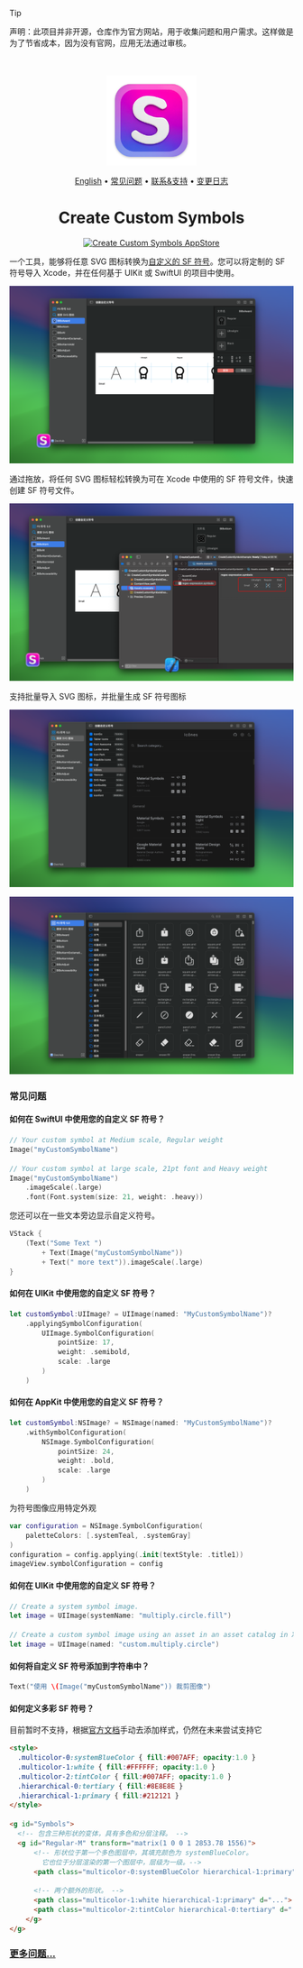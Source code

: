 <!--idoc:ignore:start-->
> [!TIP]
> 声明：此项目并非开源，仓库作为官方网站，用于收集问题和用户需求。这样做是为了节省成本，因为没有官网，应用无法通过审核。
<!--idoc:ignore:end-->

<div align="center">
  <br />
  <br />
  <img src="./assets/logo.png" alt="Create Custom Symbols LOGO" width="160" height="160">
  <p>
    <a href="./README.md">English</a> • 
    <a href="#常见问题">常见问题</a> • 
    <a target="_blank" href="https://wangchujiang.com/#/contact">联系&支持</a> • 
    <a target="_blank" href="https://github.com/jaywcjlove/create-custom-symbols/releases">变更日志</a>
  </p>
  <h1>Create Custom Symbols</h1>
  <!--rehype:style=border: 0;-->
  <p>
    <a target="_blank" href="https://apps.apple.com/app/create-custom-symbols/id6476924627" title="Create Custom Symbols AppStore"><img alt="Create Custom Symbols AppStore" src="https://jaywcjlove.github.io/sb/download/macos.svg" height="51"></a>
  </p>
</div>

一个工具，能够将任意 SVG 图标转换为[自定义的 SF 符号](https://developer.apple.com/documentation/uikit/uiimage/creating_custom_symbol_images_for_your_app)。您可以将定制的 SF 符号导入 Xcode，并在任何基于 UIKit 或 SwiftUI 的项目中使用。

![RegexMate screenshots-1-cn](./assets/screenshots-1-cn.png)

通过拖放，将任何 SVG 图标轻松转换为可在 Xcode 中使用的 SF 符号文件，快速创建 SF 符号文件。

![RegexMate screenshots-2-cn](./assets/screenshots-2-cn.png)

支持批量导入 SVG 图标，并批量生成 SF 符号图标

![RegexMate screenshots-3-cn](./assets/screenshots-3-cn.png)

![RegexMate screenshots-4-cn](./assets/screenshots-4-cn.png)

### 常见问题

#### 如何在 SwiftUI 中使用您的自定义 SF 符号？

```swift
// Your custom symbol at Medium scale, Regular weight
Image("myCustomSymbolName")

// Your custom symbol at large scale, 21pt font and Heavy weight
Image("myCustomSymbolName")
    .imageScale(.large)
    .font(Font.system(size: 21, weight: .heavy))
```

您还可以在一些文本旁边显示自定义符号。

```swift
VStack {
    (Text("Some Text ")
        + Text(Image("myCustomSymbolName"))
        + Text(" more text")).imageScale(.large)
}
```

#### 如何在 UIKit 中使用您的自定义 SF 符号？

```swift
let customSymbol:UIImage? = UIImage(named: "MyCustomSymbolName")?
    .applyingSymbolConfiguration(
        UIImage.SymbolConfiguration(
            pointSize: 17,
            weight: .semibold,
            scale: .large
        )
    )
```

#### 如何在 AppKit 中使用您的自定义 SF 符号？

```swift
let customSymbol:NSImage? = NSImage(named: "MyCustomSymbolName")?
    .withSymbolConfiguration(
        NSImage.SymbolConfiguration(
            pointSize: 24,
            weight: .bold,
            scale: .large
        )
    )
```

为符号图像应用特定外观

```swift
var configuration = NSImage.SymbolConfiguration(
    paletteColors: [.systemTeal, .systemGray]
)
configuration = config.applying(.init(textStyle: .title1))
imageView.symbolConfiguration = config
```

#### 如何在 UIKit 中使用您的自定义 SF 符号？

```swift
// Create a system symbol image.
let image = UIImage(systemName: "multiply.circle.fill")                  

// Create a custom symbol image using an asset in an asset catalog in Xcode.
let image = UIImage(named: "custom.multiply.circle")
```

#### 如何将自定义 SF 符号添加到字符串中？

```swift
Text("使用 \(Image("myCustomSymbolName")) 裁剪图像")
```

#### 如何定义多彩 SF 符号？

目前暂时不支持，根据[官方文档](https://developer.apple.com/documentation/uikit/uiimage/creating_custom_symbol_images_for_your_app)手动去添加样式，仍然在未来尝试支持它

```html
<style>
  .multicolor-0:systemBlueColor { fill:#007AFF; opacity:1.0 }
  .multicolor-1:white { fill:#FFFFFF; opacity:1.0 }
  .multicolor-2:tintColor { fill:#007AFF; opacity:1.0 }
  .hierarchical-0:tertiary { fill:#8E8E8E }
  .hierarchical-1:primary { fill:#212121 }
</style>

<g id="Symbols">
  <!-- 包含三种形状的变体，具有多色和分层注释。 -->
  <g id="Regular-M" transform="matrix(1 0 0 1 2853.78 1556)">
      <!-- 形状位于第一个多色图层中，其填充颜色为 systemBlueColor。
        它也位于分层渲染的第一个图层中，层级为一级。-->
      <path class="multicolor-0:systemBlueColor hierarchical-1:primary" d="...">
  
      <!-- 两个额外的形状。 -->
      <path class="multicolor-1:white hierarchical-1:primary" d="...">
      <path class="multicolor-2:tintColor hierarchical-0:tertiary" d="...">
    </g>
</g>
```

### [更多问题...](https://github.com/jaywcjlove/create-custom-symbols/issues)

<!--idoc:config:
site: 创建自定义符号
title: 创建自定义符号一个可以将任何 SVG 图标转换为自定义 SF 符号的工具 - 
description: 一个可以将任何 SVG 图标转换为自定义 SF 符号的工具
keywords: sfsymbol,svg,symbol,custom symbol,符号,自定义符号,svg符号,创建自定义符号
-->